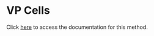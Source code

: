 <!---->
# VP Cells

Click [here](https://developer.4d.com/docs/ViewPro/method-list#vp-cells) to access the documentation for this method.

